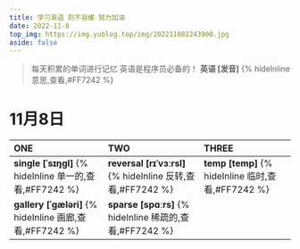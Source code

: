 ```yaml
---
title: 学习英语 刻不容缓 努力加油
date: 2022-11-8
top_img: https://img.yublog.top/img/202211082243900.jpg
aside: false
---
```


> 每天积累的单词进行记忆
> 英语是程序员必备的！
> **英语 [发音]** {% hideInline 意思,查看,#FF7242 %}  

# 11月8日
| ONE                                                      | TWO                                                         | THREE                                              |
| :------------------------------------------------------- | :---------------------------------------------------------- | :------------------------------------------------- |
| **single [ˈsɪŋɡl]** {% hideInline 单一的,查看,#FF7242 %} | **reversal [rɪˈvɜːrsl]** {% hideInline 反转,查看,#FF7242 %} | **temp [temp]** {% hideInline 临时,查看,#FF7242 %} |
| **gallery [ˈɡæləri]** {% hideInline 画廊,查看,#FF7242 %} | **sparse [spɑːrs]** {% hideInline 稀疏的,查看,#FF7242 %}    |                                                    |

